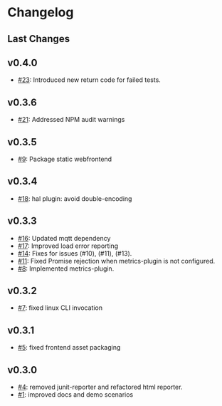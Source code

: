 # Changelog

## Last Changes


## v0.4.0

- [#23](https://github.com/aixigo/arestocats/issue/23): Introduced new return code for failed tests.


## v0.3.6

- [#21](https://github.com/aixigo/arestocats/issue/21): Addressed NPM audit warnings


## v0.3.5

- [#9](https://github.com/aixigo/arestocats/issue/9): Package static webfrontend


## v0.3.4

- [#18](https://github.com/aixigo/arestocats/pull/18): hal plugin: avoid double-encoding


## v0.3.3

- [#16](https://github.com/aixigo/arestocats/pull/16): Updated mqtt dependency
- [#17](https://github.com/aixigo/arestocats/pull/17): Improved load error reporting
- [#14](https://github.com/aixigo/arestocats/pull/14): Fixes for issues (#10), (#11), (#13).
- [#11](https://github.com/aixigo/arestocats/issue/11): Fixed Promise rejection when metrics-plugin is not configured.
- [#8](https://github.com/aixigo/arestocats/pull/8): Implemented metrics-plugin.


## v0.3.2

- [#7](https://github.com/aixigo/arestocats/issues/7): fixed linux CLI invocation


## v0.3.1

- [#5](https://github.com/aixigo/arestocats/issues/5): fixed frontend asset packaging


## v0.3.0

- [#4](https://github.com/aixigo/arestocats/pull/4): removed junit-reporter and refactored html reporter.
- [#1](https://github.com/aixigo/arestocats/issues/1): improved docs and demo scenarios

